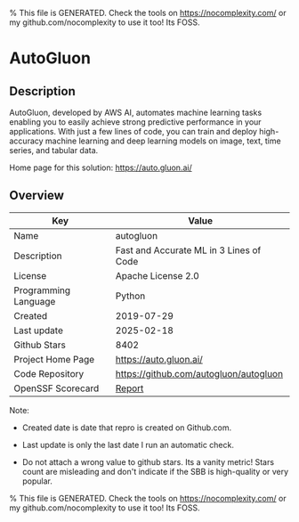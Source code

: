 
% This file is GENERATED. Check the tools on https://nocomplexity.com/ or my github.com/nocomplexity to use it too! Its FOSS. 

# AutoGluon

## Description 

AutoGluon, developed by AWS AI, automates machine learning tasks enabling you to easily achieve strong predictive performance in your applications. With just a few lines of code, you can train and deploy high-accuracy machine learning and deep learning models on image, text, time series, and tabular data.

Home page for this solution: https://auto.gluon.ai/ 

## Overview 

| Key | Value |
| --- | --- |
| Name | autogluon |
| Description | Fast and Accurate ML in 3 Lines of Code |
| License | Apache License 2.0 |
| Programming Language | Python |
| Created | 2019-07-29 |
| Last update | 2025-02-18 |
| Github Stars | 8402 |
| Project Home Page | https://auto.gluon.ai/ |
| Code Repository | https://github.com/autogluon/autogluon |
| OpenSSF Scorecard | [Report](https://securityscorecards.dev/viewer/?uri=github.com/autogluon/autogluon) |

Note:
 - Created date is date that repro is created on Github.com. 

- Last update is only the last date I run an automatic check. 

- Do not attach a wrong value to github stars. Its a vanity metric! Stars count are misleading and 
don't indicate if the SBB is high-quality or very popular.

% This file is GENERATED. Check the tools on https://nocomplexity.com/ or my github.com/nocomplexity to use it too! Its FOSS. 

